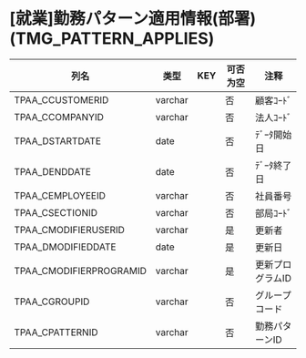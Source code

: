 # [就業]勤務パターン適用情報(部署)(TMG_PATTERN_APPLIES)
| 列名   | 类型   | KEY  | 可否为空 | 注释   |
| ---- | ---- | ---- | ---- | ---- |
|TPAA_CCUSTOMERID|varchar||否|顧客ｺｰﾄﾞ|
|TPAA_CCOMPANYID|varchar||否|法人ｺｰﾄﾞ|
|TPAA_DSTARTDATE|date||否|ﾃﾞｰﾀ開始日|
|TPAA_DENDDATE|date||否|ﾃﾞｰﾀ終了日|
|TPAA_CEMPLOYEEID|varchar||否|社員番号|
|TPAA_CSECTIONID|varchar||否|部局ｺｰﾄﾞ|
|TPAA_CMODIFIERUSERID|varchar||是|更新者|
|TPAA_DMODIFIEDDATE|date||是|更新日|
|TPAA_CMODIFIERPROGRAMID|varchar||是|更新プログラムID|
|TPAA_CGROUPID|varchar||否|グループコード|
|TPAA_CPATTERNID|varchar||否|勤務パターンID|
